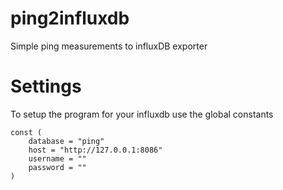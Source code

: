 # ping2influxdb
Simple ping measurements to influxDB exporter


# Settings
To setup the program for your influxdb use the global constants

```
const (
    database = "ping"
    host = "http://127.0.0.1:8086"
    username = ""
    password = ""
)
```
